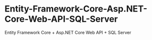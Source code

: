 # Entity-Framework-Core-Asp.NET-Core-Web-API-SQL-Server
Entity Framework Core + Asp.NET Core Web API + SQL Server
